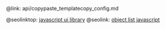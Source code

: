 @link: api/copypaste_templatecopy_config.md

@seolinktop: [javascript ui library](https://webix.com)
@seolink: [object list javascript](https://webix.com/widget/list/)